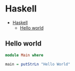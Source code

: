 # Haskell

<!--ts-->
* [Haskell](hasekll.md#haskell)
   * [Hello world](hasekll.md#hello-world)

<!-- Added by: runner, at: Mon Jul 19 12:25:30 UTC 2021 -->

<!--te-->

## Hello world
```haskell
module Main where

main = putStrLn "Hello World"
```
